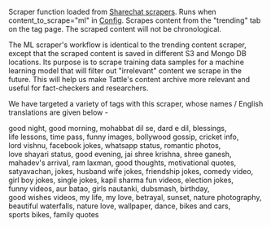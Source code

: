 Scraper function loaded from [Sharechat scrapers](sharechat_scrapers.py). Runs when content_to_scrape="ml" in [Config](config.py). Scrapes content from the "trending" tab on the tag page. The scraped content will not be chronological.

The ML scraper's workflow is identical to the trending content scraper, except that the scraped content is saved in different S3 and Mongo DB locations. Its purpose is to scrape training data samples for a machine learning model that will filter out "irrelevant" content we scrape in the future. This will help us make Tattle's content archive more relevant and useful for fact-checkers and researchers. 

We have targeted a variety of tags with this scraper, whose names / English translations are given below -

good night, good morning, mohabbat dil se, dard e dil, blessings, \
life lessons, time pass, funny images, bollywood gossip, cricket info,\
lord vishnu, facebook jokes, whatsapp status, romantic photos,\
love shayari status, good evening, jai shree krishna, shree ganesh,\
mahadev's arrival, ram laxman, good thoughts, motivational quotes,\
satyavachan, jokes, husband wife jokes, friendship jokes, comedy video,\
girl boy jokes, single jokes, kapil sharma fun videos, election jokes,\
funny videos, aur batao, girls nautanki, dubsmash, birthday, \
good wishes videos, my life, my love, betrayal, sunset, nature photography,\
beautiful waterfalls, nature love, wallpaper, dance, bikes and cars,\
sports bikes, family quotes